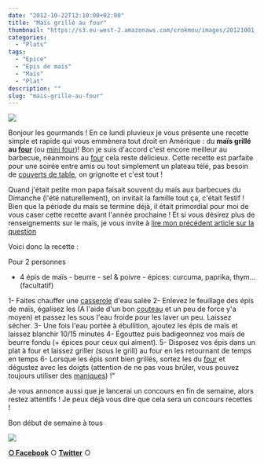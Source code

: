 ```yaml
---
date: "2012-10-22T12:10:00+02:00"
title: "Maïs grillé au four"
thumbnail: "https://s3.eu-west-2.amazonaws.com/crokmou/images/20121001_epi_mais_grill--_four_0059.jpg"
categories:
  - "Plats"
tags:
  - "Epice"
  - "Epis de maïs"
  - "Maïs"
  - "Plat"
description: ""
slug: "mais-grille-au-four"
---
```


[![](http://4.bp.blogspot.com/-Q7jBiXNOsCs/UHMv5xB2EMI/AAAAAAAAEvY/f7JcLPGyBmM/s320/20121001_epi_mais_grille%25CC%2581_four_0059_bann.jpg)](http://4.bp.blogspot.com/-Q7jBiXNOsCs/UHMv5xB2EMI/AAAAAAAAEvY/f7JcLPGyBmM/s1600/20121001_epi_mais_grille%25CC%2581_four_0059_bann.jpg)

Bonjour les gourmands ! En ce lundi pluvieux je vous présente une recette simple et rapide qui vous emmènera tout droit en Amérique : du **maïs grillé au [four](http://www.rueducommerce.fr/m/pl/malid:9404136)** (ou [mini four](http://www.rueducommerce.fr/m/pl/malid:34567022))! Bon je suis d'accord c'est encore meilleur au barbecue, néanmoins au [four](http://www.rueducommerce.fr/m/pl/malid:9404136) cela reste délicieux. Cette recette est parfaite pour une soirée entre amis ou tout simplement un plateau télé, pas besoin de [couverts de table](http://www.rueducommerce.fr/m/pl/malid:43774575), on grignotte et c'est tout !

Quand j'était petite mon papa faisait souvent du maïs aux barbecues du Dimanche (l'été naturellement), on invitait la famille tout ça, c'était festif ! Bien que la période du maïs se termine déjà, il était primordial pour moi de vous caser cette recette avant l'année prochaine ! Et si vous désirez plus de renseignements sur le maïs, je vous invite à [lire mon précédent article sur la question](https://crokmou.com/2012/10/legume-de-saison-le-mais-resultats-du.html)

Voici donc la recette :

Pour 2 personnes

- 4 épis de maïs - beurre - sel & poivre - épices: curcuma, paprika, thym... (facultatif)

1- Faites chauffer une [casserole](http://www.rueducommerce.fr/m/pl/malid:115) d'eau salée 2- Enlevez le feuillage des épis de maïs, égalisez les (A l'aide d'un bon [couteau](http://www.rueducommerce.fr/m/pl/malid:12468606) et un peu de force y'a moyen) et passez les sous l'eau froide pour les laver un peu. Laissez sécher. 3- Une fois l'eau portée à ébullition, ajoutez les épis de maïs et laissez blanchir 10/15 minutes 4- Égouttez puis badigeonnez vos maïs de beurre fondu (+ épices pour ceux qui aiment). 5- Disposez vos épis dans un plat à four et laissez griller (sous le grill) au four en les retournant de temps en temps 6- Lorsque les épis sont bien grillés, sortez les du [four](http://www.rueducommerce.fr/m/pl/malid:9404136) et dégustez avec les doigts (attention de ne pas vous brûler, vous pouvez toujours utiliser des [maniques](http://www.rueducommerce.fr/m/pl/malid:4769931)) !"

Je vous annonce aussi que je lancerai un concours en fin de semaine, alors restez attentifs ! Je peux déjà vous dire que cela sera un concours recettes !

Bon début de semaine à tous

[![](http://images.paraorkut.com/img/emoticons/images/b/black_cat-114.gif)](http://images.paraorkut.com/img/emoticons/images/b/black_cat-114.gif)

[**○<span style="font-size: xx-small; margin: 0px; outline: 0px; padding: 0px;"><span style="font-family: Arial, Helvetica, sans-serif; margin: 0px; outline: 0px; padding: 0px;"> </span></span>Facebook**](https://www.facebook.com/pages/CroKMou/148093255259077) ○ [**Twitter**](https://twitter.com/Crokmou) ○